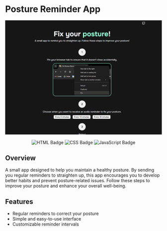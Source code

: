 # Posture Reminder App

![Posture Reminder](/assets/img/readme.png)

<div align="center">

![HTML Badge](https://img.shields.io/badge/HTML5-E34F26?style=for-the-badge&logo=html5&logoColor=white&style=flat)
![CSS Badge](https://img.shields.io/badge/CSS3-1572B6?style=for-the-badge&logo=css3&logoColor=white&style=flat)
![JavaScript Badge](https://img.shields.io/badge/JavaScript-F7DF1E?style=for-the-badge&logo=javascript&logoColor=black&style=flat)

</div>

## Overview

A small app designed to help you maintain a healthy posture. By sending you regular reminders to straighten up, this app encourages you to develop better habits and prevent posture-related issues. Follow these steps to improve your posture and enhance your overall well-being.

## Features

- Regular reminders to correct your posture
- Simple and easy-to-use interface
- Customizable reminder intervals
